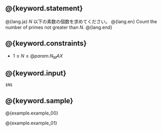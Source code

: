 ## @{keyword.statement}

@{lang.ja}
$N$ 以下の素数の個数を求めてください。
@{lang.en}
Count the number of primes not greater than $N$.
@{lang.end}

## @{keyword.constraints}

- $1 \leq N \leq @{param.N_MAX}$

## @{keyword.input}

```
$N$
```

## @{keyword.sample}

@{example.example_00}

@{example.example_01}
